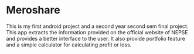 # Meroshare
This is my first android project and a second year second sem final project. This app extracts the information provided on the official website of NEPSE and provides a better interface to the user. It also provide portfolio feature and a simple calculator for calculating profit or loss.
